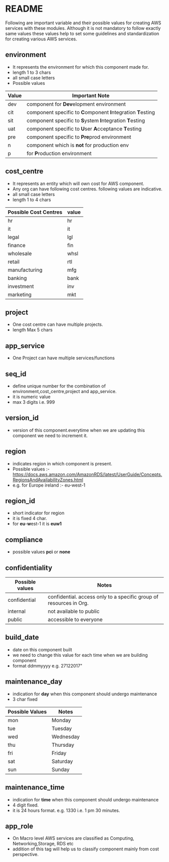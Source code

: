 # README #
Following are important variable and their possible values for creating AWS services with these modules.
Although it is not mandatory to follow exactly same values these values help to set some guidelines and standardization for creating various AWS services.

## environment ##
* It represents the environment for which this component made for. 
* length 1 to 3 chars
* all small case letters
* Possible values

Value  | Important Note
------------- | -------------
dev  | 	component for **Dev**elopment environment
cit  | 	component specific to **C**omponent **I**ntegration **T**esting
sit  | 	component specific to **S**ystem **I**ntegration **T**esting
uat  | 	component specific to **U**ser **A**cceptance **T**esting
pre	 | 	component specific to **Pre**prod environment
n    |	component which is **not** for production env
p    |	for **P**roduction environment

## cost_centre ##
* It represents an entity which will own cost for AWS component.
*  Any org can have following cost centres. following values are indicative.
* all small case letters
* length 1 to 4 chars

Possible Cost Centres	|value
---------------------	|----
hr						|hr|
it						|it|
legal					|lgl|
finance					|fin|
wholesale				|whsl|
retail					|rtl|
manufacturing			|mfg|
banking					|bank|
investment				|inv|
marketing				|mkt|

## project ##
* One cost centre can have multiple projects.
* length  Max 5 chars

## app_service ##
* One Project can have multiple services/functions
 
## seq_id ##
* define unique number for the combination of environment,cost_centre,project and app_service.
* it is numeric value
* max 3 digits i.e. 999

## version_id ##
* version of this component.everytime when we are updating this component we need to increment it.

## region ##
* indicates region in which component is present.
* Possible values :- https://docs.aws.amazon.com/AmazonRDS/latest/UserGuide/Concepts.RegionsAndAvailabilityZones.html
* e.g. for Europe ireland :- eu-west-1

## region_id ##
* short indicator for region
* it is fixed 4 char.
* for **eu**-**w**est-1 it is **euw1**

## compliance ##
* possible values **pci** or **none**

## confidentiality ##

Possible values |Notes
----------------|---------------------------------------------------------------
confidential 	| confidential. access only to a specific group of resources in Org.
internal 		| not available to public
public			| accessible to everyone

## build_date ##
* date on this component built
* we need to change this value for each time when we are building component
* format ddmmyyyy e.g. 27122017"

## maintenance_day ##
* indication for **day** when this component should undergo maintenance
* 3 char fixed

Possible Values | Notes
----------------|--------
mon				|Monday
tue				|Tuesday
wed				|Wednesday
thu				|Thursday
fri				|Friday
sat				|Saturday
sun				|Sunday

## maintenance_time ##
* indication for **time** when this component should undergo maintenance
* 4 digit fixed.
* it is 24 hours format. e.g. 1330 i.e. 1 pm 30 minutes.

## app_role ##
* On Macro level AWS services are classified as Computing, Networking,Storage, RDS etc
* addition of this tag will help us to classify component mainly from cost perspective.
